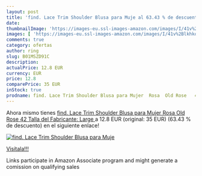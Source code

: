 ```yaml
---
layout: post
title: 'find. Lace Trim Shoulder Blusa para Muje al 63.43 % de descuento'
date: 
thumbnailImage: 'https://images-eu.ssl-images-amazon.com/images/I/41v%2Blkhko-L._SL200_.jpg'
images: [ 'https://images-eu.ssl-images-amazon.com/images/I/41v%2Blkhko-L._SL200_.jpg' ]
comments: true
category: ofertas
author: ring
slug: B01MSZD91C
description:
actualPrice: 12.8 EUR
currency: EUR
price: 12.8
comparePrice: 35 EUR
inStock: true
prodname: find. Lace Trim Shoulder Blusa para Mujer  Rosa  Old Rose   42  Talla del Fabricante: Large 
---
```


Ahora mismo tienes [find. Lace Trim Shoulder Blusa para Mujer  Rosa  Old Rose   42  Talla del Fabricante: Large ](https://www.amazon.es/dp/B01MSZD91C/?tag=tolees-21) a 12.8 EUR (original: 35 EUR) (63.43 %  de descuento) en el siguiente enlace!

[![find. Lace Trim Shoulder Blusa para Muje](https://images-eu.ssl-images-amazon.com/images/I/41v%2Blkhko-L._SL200_.jpg)](https://www.amazon.es/dp/B01MSZD91C/?tag=tolees-21)

[Visítala!!!](https://www.amazon.es/dp/B01MSZD91C/?tag=tolees-21)

Links participate in Amazon Associate program and might generate a comission on qualifying sales
